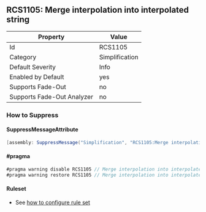 ## RCS1105: Merge interpolation into interpolated string

Property | Value
--- | --- 
Id | RCS1105
Category | Simplification
Default Severity | Info
Enabled by Default | yes
Supports Fade-Out | no
Supports Fade-Out Analyzer | no

### How to Suppress

#### SuppressMessageAttribute

```csharp
[assembly: SuppressMessage("Simplification", "RCS1105:Merge interpolation into interpolated string.", Justification = "<Pending>")]
```

#### \#pragma

```csharp
#pragma warning disable RCS1105 // Merge interpolation into interpolated string.
#pragma warning restore RCS1105 // Merge interpolation into interpolated string.
```

#### Ruleset

* See [how to configure rule set](../HowToConfigureAnalyzers.md)
